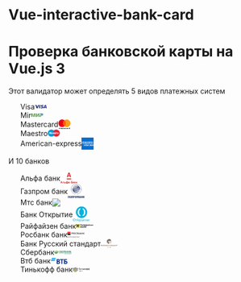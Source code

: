# Vue-interactive-bank-card
<h1>Проверка банковской карты на Vue.js 3</h1>
<p>
    Этот валидатор может определять 5 видов платежных систем 
    <ul>
        <li style=" display: flex;align-items: center;flex-direction: row;" >Visa <img width="5%" src="img/systems/visa.png"> </li>
        <li style=" display: flex;align-items: center;flex-direction: row;" >Mir <img width="5%" src="img/systems/mir.png"> </li>
        <li style=" display: flex;align-items: center;flex-direction: row;" >Mastercard <img width="5%" src="img/systems/mastercard.png"> </li>
        <li style=" display: flex;align-items: center;flex-direction: row;" >Maestro <img width="5%" src="img/systems/maestro.png"> </li>
        <li style=" display: flex;align-items: center;flex-direction: row;" >American-express <img width="5%" src="img/systems/american-exp.png"> </li>
    </ul>
    И 10 банков
    <ul>
        <li style=" display: flex;align-items: center;flex-direction: row;" >Альфа банк <img width="7%" src="img/banks/alpha.png"> </li>
        <li style=" display: flex;align-items: center;flex-direction: row;" >Газпром банк <img width="7%" src="img/banks/gazprombank.png"> </li>
        <li style=" display: flex;align-items: center;flex-direction: row;" >Мтс банк <img width="7%" src="img/banks/mts.png"> </li>
        <li style=" display: flex;align-items: center;flex-direction: row;" >Банк Открытие <img width="7%" src="img/banks/otkrytie.png"> </li>
        <li style=" display: flex;align-items: center;flex-direction: row;" >Райфайзен банк <img width="7%" src="img/banks/raiffaizen.png"> </li>
        <li style=" display: flex;align-items: center;flex-direction: row;" >Росбанк банк <img width="7%" src="img/banks/rosbank.png"> </li>
        <li style=" display: flex;align-items: center;flex-direction: row;" >Банк Русский стандарт<img width="7%" src="img/banks/russian_standart.png"> </li>
        <li style=" display: flex;align-items: center;flex-direction: row;" >Сбербанк<img width="7%" src="img/banks/sberbank.png"> </li>
        <li style=" display: flex;align-items: center;flex-direction: row;" >Втб банк <img width="7%" src="img/banks/vtb.png"> </li>
        <li style=" display: flex;align-items: center;flex-direction: row;" >Тинькофф банк <img width="7%" src="img/banks/tinkoff.png"> </li>
    </ul>
</p>